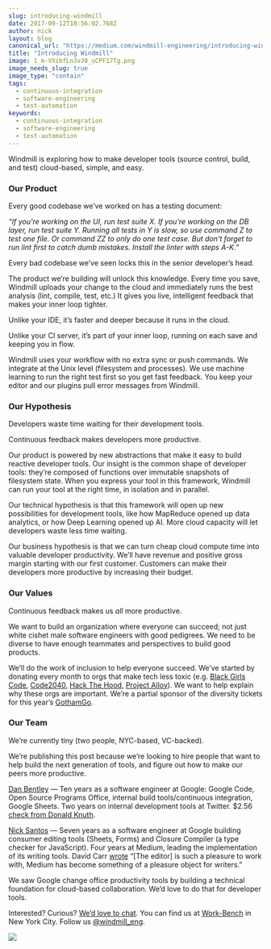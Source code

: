 ```yaml
---
slug: introducing-windmill
date: 2017-09-12T18:56:02.768Z
author: nick
layout: blog
canonical_url: "https://medium.com/windmill-engineering/introducing-windmill-98036ed5d824"
title: "Introducing Windmill"
image: 1_m-VXibfLnJvJ0_uCPF17Tg.png
image_needs_slug: true
image_type: "contain"
tags:
  - continuous-integration
  - software-engineering
  - test-automation
keywords:
  - continuous-integration
  - software-engineering
  - test-automation
---
```


Windmill is exploring how to make developer tools (source control, build, and test) cloud-based, simple, and easy.

### Our Product

Every good codebase we’ve worked on has a testing document:

*“If you’re working on the UI, run test suite X. If you’re working on the DB layer, run test suite Y. Running all tests in Y is slow, so use command Z to test one file. Or command ZZ to only do one test case. But don’t forget to run lint first to catch dumb mistakes. Install the linter with steps A-K.”*

Every bad codebase we’ve seen locks this in the senior developer’s head.

The product we’re building will unlock this knowledge. Every time you save, Windmill uploads your change to the cloud and immediately runs the best analysis (lint, compile, test, etc.) It gives you live, intelligent feedback that makes your inner loop tighter.

Unlike your IDE, it’s faster and deeper because it runs in the cloud.

Unlike your CI server, it’s part of your inner loop, running on each save and keeping you in flow.

Windmill uses your workflow with no extra sync or push commands. We integrate at the Unix level (filesystem and processes). We use machine learning to run the right test first so you get fast feedback. You keep your editor and our plugins pull error messages from Windmill.

### Our Hypothesis

Developers waste time waiting for their development tools.

Continuous feedback makes developers more productive.

Our product is powered by new abstractions that make it easy to build reactive developer tools. Our insight is the common shape of developer tools: they’re composed of functions over immutable snapshots of filesystem state. When you express your tool in this framework, Windmill can run your tool at the right time, in isolation and in parallel.

Our technical hypothesis is that this framework will open up new possibilities for development tools, like how MapReduce opened up data analytics, or how Deep Learning opened up AI. More cloud capacity will let developers waste less time waiting.

Our business hypothesis is that we can turn cheap cloud compute time into valuable developer productivity. We’ll have revenue and positive gross margin starting with our first customer. Customers can make their developers more productive by increasing their budget.

### Our Values

Continuous feedback makes us *all* more productive.

We want to build an organization where everyone can succeed; not just white cishet male software engineers with good pedigrees. We need to be diverse to have enough teammates and perspectives to build good products.

We’ll do the work of inclusion to help everyone succeed. We’ve started by donating every month to orgs that make tech less toxic (e.g. [Black Girls Code](http://www.blackgirlscode.com/), [Code2040](http://www.code2040.org/), [Hack The Hood](http://www.hackthehood.org/), [Project Alloy](http://projectalloy.org/)). We want to help explain why these orgs are important. We’re a partial sponsor of the diversity tickets for this year’s [GothamGo](http://gothamgo.com).

### Our Team

We’re currently tiny (two people, NYC-based, VC-backed).

We’re publishing this post because we’re looking to hire people that want to help build the next generation of tools, and figure out how to make our peers more productive.

[Dan Bentley](https://twitter.com/dbentley) — Ten years as a software engineer at Google: Google Code, Open Source Programs Office, internal build tools/continuous integration, Google Sheets. Two years on internal development tools at Twitter. $2.56 [check from Donald Knuth](https://en.wikipedia.org/wiki/Knuth_reward_check).

[Nick Santos](https://twitter.com/nicksantos) — Seven years as a software engineer at Google building consumer editing tools (Sheets, Forms) and Closure Compiler (a type checker for JavaScript). Four years at Medium, leading the implementation of its writing tools. David Carr [wrote](https://www.nytimes.com/2014/05/26/business/media/a-platform-and-blogging-tool-medium-charms-writers.html?_r=0) “[The editor] is such a pleasure to work with, Medium has become something of a pleasure object for writers.”

We saw Google change office productivity tools by building a technical foundation for cloud-based collaboration. We’d love to do that for developer tools.

Interested? Curious? [We’d love to chat](https://windmill.engineering/contact). You can find us at [Work-Bench](https://www.work-bench.com/) in New York City. Follow us [@windmill_eng](https://twitter.com/windmill_eng).

![](/assets/images/introducing-windmill/1*yD6p1m8vR9yAS8ciOzl0zQ@2x.png)
